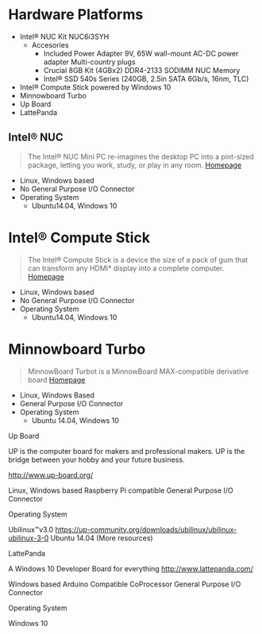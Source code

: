 # Hardware Platforms

- Intel® NUC Kit NUC6i3SYH
  - Accesories
    - Included Power Adapter 9V, 65W wall-mount AC-DC power adapter Multi-country plugs
    - Crucial 8GB Kit (4GBx2) DDR4-2133 SODIMM NUC Memory
    - Intel® SSD 540s Series (240GB, 2.5in SATA 6Gb/s, 16nm, TLC)
- Intel® Compute Stick powered by Windows 10
- Minnowboard Turbo
- Up Board
- LattePanda

## Intel® NUC

> The Intel® NUC Mini PC re-imagines the desktop PC into a pint-sized package, letting you work, study, or play in any room. [Homepage](http://www.intel.com/content/www/us/en/nuc/overview.html)

- Linux, Windows based
- No General Purpose I/O Connector
- Operating System
  - Ubuntu14.04, Windows 10

# Intel® Compute Stick

> The Intel® Compute Stick is a device the size of a pack of gum that can transform any HDMI* display into a complete computer. [Homepage](http://www.intel.com/content/www/us/en/compute-stick/intel-compute-stick.html)

- Linux, Windows based
- No General Purpose I/O Connector
- Operating System
  - Ubuntu14.04, Windows 10

# Minnowboard Turbo

> MinnowBoard Turbot is a MinnowBoard MAX-compatible derivative board [Homepage](http://wiki.minnowboard.org/MinnowBoard_Wiki_Home)

- Linux, Windows Based
- General Purpose I/O Connector
- Operating System
  - Ubuntu 14.04, Windows 10

Up Board

UP is the computer board for makers and professional makers. UP is the bridge between your hobby and your future business.

http://www.up-board.org/

Linux, Windows based
Raspberry Pi compatible General Purpose I/O Connector

Operating System

Ubilinux™v3.0 https://up-community.org/downloads/ubilinux/ubilinux-ubilinux-3-0
Ubuntu 14.04 (More resources)

LattePanda

A Windows 10 Developer Board for everything
http://www.lattepanda.com/

Windows based
Arduino Compatible CoProcessor
General Purpose I/O Connector

Operating System

Windows 10
